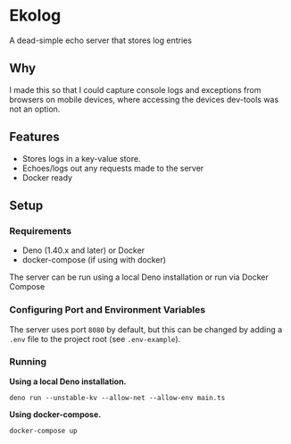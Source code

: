 # Ekolog

A dead-simple echo server that stores log entries

## Why

I made this so that I could capture console logs and exceptions from browsers on mobile devices, where accessing the devices dev-tools was not an option.

## Features

- Stores logs in a key-value store.
- Echoes/logs out any requests made to the server
- Docker ready

## Setup

### Requirements

- Deno (1.40.x and later) or Docker
- docker-compose (if using with docker)

The server can be run using a local Deno installation or run via Docker Compose

### Configuring Port and Environment Variables

The server uses port `8080` by default, but this can be changed by adding a `.env` file to the project root (see `.env-example`).

### Running

**Using a local Deno installation.**

```shell
deno run --unstable-kv --allow-net --allow-env main.ts
```

**Using docker-compose.**

```shell
docker-compose up
```
